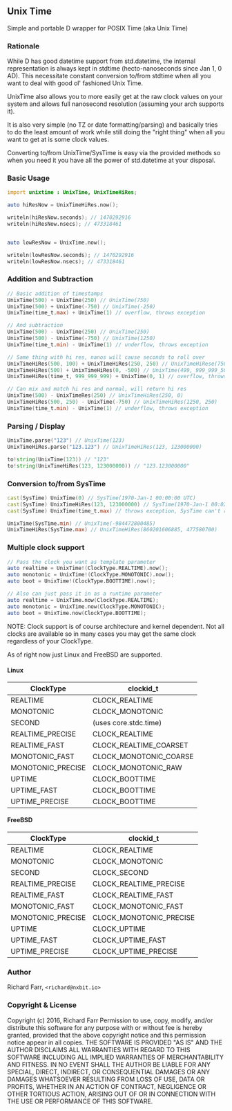 ## Unix Time 

Simple and portable D wrapper for POSIX Time (aka Unix Time)


### Rationale

While D has good datetime support from std.datetime, the internal representation is always
kept in stdtime (hecto-nanoseconds since Jan 1, 0 AD).  This necessitate constant conversion
to/from stdtime when all you want to deal with good ol' fashioned Unix Time.

UnixTime also allows you to more easily get at the raw clock values on your system and allows full
nanosecond resolution (assuming your arch supports it).

It is also very simple (no TZ  or date formatting/parsing) and basically tries to do the least
amount of work while still doing the "right thing" when all you want to get at is some clock values.

Converting to/from UnixTime/SysTime is easy via the provided methods so when you need it you have all
the power of std.datetime at your disposal.


### Basic Usage

```d
import unixtime : UnixTime, UnixTimeHiRes;

auto hiResNow = UnixTimeHiRes.now();

writeln(hiResNow.seconds); // 1470292916
writeln(hiResNow.nsecs); // 473318461


auto lowResNow = UnixTime.now();

writeln(lowResNow.seconds); // 1470292916
writeln(lowResNow.nsecs); // 473318461
```


### Addition and Subtraction

```d
// Basic addition of timestamps
UnixTime(500) + UnixTime(250) // UnixTime(750)
UnixTime(500) + UnixTime(-750) // UnixTime(-250)
UnixTime(time_t.max) + UnixTime(1) // overflow, throws exception

// And subtraction
UnixTime(500) - UnixTime(250) // UnixTime(250)
UnixTime(500) - UnixTime(-750) // UnixTime(1250)
UnixTime(time_t.min) - UnixTime(1) // underflow, throws exception

// Same thing with hi res, nanos will cause seconds to roll over
UnixTimeHiRes(500, 100) + UnixTimeHiRes(250, 250) // UnixTimeHiRese(750, 350)
UnixTimeHiRes(500) + UnixTimeHiRes(0, -500) // UnixTime(499, 999_999_500)
UnixTimeHiRes(time_t, 999_999_999) + UnixTime(0, 1) // overflow, throws exception

// Can mix and match hi res and normal, will return hi res
UnixTime(500) - UnixTimeRes(250) // UnixTimeHiRes(250, 0)
UnixTimeHiRes(500, 250) - UnixTime(-750) // UnixTimeHiRes(1250, 250)
UnixTime(time_t.min) - UnixTime(1) // underflow, throws exception
```


### Parsing / Display

```d
UnixTime.parse("123") // UnixTime(123)
UnixTimeHiRes.parse("123.123") // UnixTimeHiRes(123, 123000000)

to!string(UnixTime(123)) // "123"
to!string(UnixTimeHiRes(123, 123000000)) // "123.123000000"
```


### Conversion to/from SysTime

```d
cast(SysTime) UnixTime(0) // SysTime(1970-Jan-1 00:00:00 UTC)
cast(SysTime) UnixTimeHiRes(123, 123000000) // SysTime(1970-Jan-1 00:02:03.123 UTC)
cast(SysTime) UnixTime(time_t.max) // throws exception, SysTime can't represent this timestamp

UnixTime(SysTime.min) // UnixTime(-984472800485)
UnixTimeHiRes(SysTime.max) // UnixTimeHiRes(860201606885, 477580700)
```


### Multiple clock support

```d
// Pass the clock you want as template parameter
auto realtime = UnixTime!(ClockType.REALTIME).now();
auto monotonic = UnixTime!(ClockType.MONOTONIC).now();
auto boot = UnixTime!(ClockType.BOOTTIME).now();

// Also can just pass it in as a runtime parameter
auto realtime = UnixTime.now(ClockType.REALTIME);
auto monotonic = UnixTime.now(ClockType.MONOTONIC);
auto boot = UnixTime.now(ClockType.BOOTTIME);
```

NOTE: Clock support is of course architecture and kernel dependent.
Not all clocks are available so in many cases you may get the same clock
regardless of your ClockType.

As of right now just Linux and FreeBSD are supported.

#### Linux

|ClockType          |clockid_t                  |
|-------------------|---------------------------|
REALTIME            |CLOCK_REALTIME             |
MONOTONIC           |CLOCK_MONOTONIC            |
SECOND              |(uses core.stdc.time)      |
REALTIME_PRECISE    |CLOCK_REALTIME             |
REALTIME_FAST       |CLOCK_REALTIME_COARSET     |
MONOTONIC_FAST      |CLOCK_MONOTONIC_COARSE     |
MONOTONIC_PRECISE   |CLOCK_MONOTONIC_RAW        |
UPTIME              |CLOCK_BOOTTIME             |
UPTIME_FAST         |CLOCK_BOOTTIME             |
UPTIME_PRECISE      |CLOCK_BOOTTIME             |


#### FreeBSD

|ClockType          |clockid_t                  |
|-------------------|---------------------------|
REALTIME            |CLOCK_REALTIME             |
MONOTONIC           |CLOCK_MONOTONIC            |
SECOND              |CLOCK_SECOND               |
REALTIME_PRECISE    |CLOCK_REALTIME_PRECISE     |
REALTIME_FAST       |CLOCK_REALTIME_FAST        |
MONOTONIC_FAST      |CLOCK_MONOTONIC_FAST       |
MONOTONIC_PRECISE   |CLOCK_MONOTONIC_PRECISE    |
UPTIME              |CLOCK_UPTIME               |
UPTIME_FAST         |CLOCK_UPTIME_FAST          |
UPTIME_PRECISE      |CLOCK_UPTIME_PRECISE       |


### Author

Richard Farr, `<richard@nxbit.io>`

### Copyright & License

Copyright (c) 2016, Richard Farr
Permission to use, copy, modify, and/or distribute this software for any purpose with or without fee is hereby granted, provided that the above copyright notice and this permission notice appear in all copies.
THE SOFTWARE IS PROVIDED "AS IS" AND THE AUTHOR DISCLAIMS ALL WARRANTIES WITH REGARD TO THIS SOFTWARE INCLUDING ALL IMPLIED WARRANTIES OF MERCHANTABILITY AND FITNESS. IN NO EVENT SHALL THE AUTHOR BE LIABLE FOR ANY SPECIAL, DIRECT, INDIRECT, OR CONSEQUENTIAL DAMAGES OR ANY DAMAGES WHATSOEVER RESULTING FROM LOSS OF USE, DATA OR PROFITS, WHETHER IN AN ACTION OF CONTRACT, NEGLIGENCE OR OTHER TORTIOUS ACTION, ARISING OUT OF OR IN CONNECTION WITH THE USE OR PERFORMANCE OF THIS SOFTWARE.

